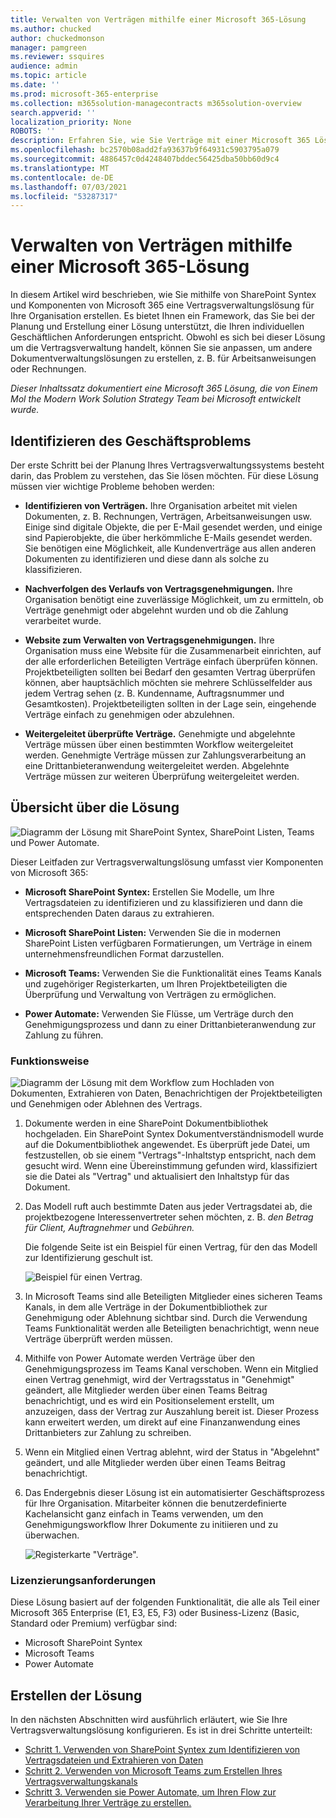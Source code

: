 ```yaml
---
title: Verwalten von Verträgen mithilfe einer Microsoft 365-Lösung
ms.author: chucked
author: chuckedmonson
manager: pamgreen
ms.reviewer: ssquires
audience: admin
ms.topic: article
ms.date: ''
ms.prod: microsoft-365-enterprise
ms.collection: m365solution-managecontracts m365solution-overview
search.appverid: ''
localization_priority: None
ROBOTS: ''
description: Erfahren Sie, wie Sie Verträge mit einer Microsoft 365 Lösung aus SharePoint Syntex, SharePoint Listen, Microsoft Teams und Power Automate verwalten.
ms.openlocfilehash: bc2570b08add2fa93637b9f64931c5903795a079
ms.sourcegitcommit: 4886457c0d4248407bddec56425dba50bb60d9c4
ms.translationtype: MT
ms.contentlocale: de-DE
ms.lasthandoff: 07/03/2021
ms.locfileid: "53287317"
---
```

# <a name="manage-contracts-using-a-microsoft-365-solution"></a>Verwalten von Verträgen mithilfe einer Microsoft 365-Lösung

In diesem Artikel wird beschrieben, wie Sie mithilfe von SharePoint Syntex und Komponenten von Microsoft 365 eine Vertragsverwaltungslösung für Ihre Organisation erstellen. Es bietet Ihnen ein Framework, das Sie bei der Planung und Erstellung einer Lösung unterstützt, die Ihren individuellen Geschäftlichen Anforderungen entspricht. Obwohl es sich bei dieser Lösung um die Vertragsverwaltung handelt, können Sie sie anpassen, um andere Dokumentverwaltungslösungen zu erstellen, z. B. für Arbeitsanweisungen oder Rechnungen.

*Dieser Inhaltssatz dokumentiert eine Microsoft 365 Lösung, die von Einem Mol the Modern Work Solution Strategy Team bei Microsoft entwickelt wurde.*

## <a name="identify-the-business-problem"></a>Identifizieren des Geschäftsproblems

Der erste Schritt bei der Planung Ihres Vertragsverwaltungssystems besteht darin, das Problem zu verstehen, das Sie lösen möchten. Für diese Lösung müssen vier wichtige Probleme behoben werden:

- **Identifizieren von Verträgen.** Ihre Organisation arbeitet mit vielen Dokumenten, z. B. Rechnungen, Verträgen, Arbeitsanweisungen usw.  Einige sind digitale Objekte, die per E-Mail gesendet werden, und einige sind Papierobjekte, die über herkömmliche E-Mails gesendet werden. Sie benötigen eine Möglichkeit, alle Kundenverträge aus allen anderen Dokumenten zu identifizieren und diese dann als solche zu klassifizieren.

- **Nachverfolgen des Verlaufs von Vertragsgenehmigungen.** Ihre Organisation benötigt eine zuverlässige Möglichkeit, um zu ermitteln, ob Verträge genehmigt oder abgelehnt wurden und ob die Zahlung verarbeitet wurde. 

- **Website zum Verwalten von Vertragsgenehmigungen.** Ihre Organisation muss eine Website für die Zusammenarbeit einrichten, auf der alle erforderlichen Beteiligten Verträge einfach überprüfen können. Projektbeteiligten sollten bei Bedarf den gesamten Vertrag überprüfen können, aber hauptsächlich möchten sie mehrere Schlüsselfelder aus jedem Vertrag sehen (z. B. Kundenname, Auftragsnummer und Gesamtkosten). Projektbeteiligten sollten in der Lage sein, eingehende Verträge einfach zu genehmigen oder abzulehnen.

- **Weitergeleitet überprüfte Verträge.** Genehmigte und abgelehnte Verträge müssen über einen bestimmten Workflow weitergeleitet werden. Genehmigte Verträge müssen zur Zahlungsverarbeitung an eine Drittanbieteranwendung weitergeleitet werden. Abgelehnte Verträge müssen zur weiteren Überprüfung weitergeleitet werden.

## <a name="overview-of-the-solution"></a>Übersicht über die Lösung

  ![Diagramm der Lösung mit SharePoint Syntex, SharePoint Listen, Teams und Power Automate.](../media/content-understanding/syntex-solution-manage-contracts-setup-steps.png)

Dieser Leitfaden zur Vertragsverwaltungslösung umfasst vier Komponenten von Microsoft 365:

- **Microsoft SharePoint Syntex:** Erstellen Sie Modelle, um Ihre Vertragsdateien zu identifizieren und zu klassifizieren und dann die entsprechenden Daten daraus zu extrahieren.

- **Microsoft SharePoint Listen:** Verwenden Sie die in modernen SharePoint Listen verfügbaren Formatierungen, um Verträge in einem unternehmensfreundlichen Format darzustellen.

- **Microsoft Teams:** Verwenden Sie die Funktionalität eines Teams Kanals und zugehöriger Registerkarten, um Ihren Projektbeteiligten die Überprüfung und Verwaltung von Verträgen zu ermöglichen.

- **Power Automate:** Verwenden Sie Flüsse, um Verträge durch den Genehmigungsprozess und dann zu einer Drittanbieteranwendung zur Zahlung zu führen.

### <a name="how-it-all-works"></a>Funktionsweise

  ![Diagramm der Lösung mit dem Workflow zum Hochladen von Dokumenten, Extrahieren von Daten, Benachrichtigen der Projektbeteiligten und Genehmigen oder Ablehnen des Vertrags.](../media/content-understanding/syntex-solution-manage-contracts-overview.png)

1. Dokumente werden in eine SharePoint Dokumentbibliothek hochgeladen. Ein SharePoint Syntex Dokumentverständnismodell wurde auf die Dokumentbibliothek angewendet. Es überprüft jede Datei, um festzustellen, ob sie einem "Vertrags"-Inhaltstyp entspricht, nach dem gesucht wird. Wenn eine Übereinstimmung gefunden wird, klassifiziert sie die Datei als "Vertrag" und aktualisiert den Inhaltstyp für das Dokument.

2. Das Modell ruft auch bestimmte Daten aus jeder Vertragsdatei ab, die projektbezogene Interessenvertreter sehen möchten, z. B. *den Betrag für Client,* *Auftragnehmer* und *Gebühren.*

    Die folgende Seite ist ein Beispiel für einen Vertrag, für den das Modell zur Identifizierung geschult ist.

      ![Beispiel für einen Vertrag.](../media/content-understanding/contract.png)

3. In Microsoft Teams sind alle Beteiligten Mitglieder eines sicheren Teams Kanals, in dem alle Verträge in der Dokumentbibliothek zur Genehmigung oder Ablehnung sichtbar sind. Durch die Verwendung Teams Funktionalität werden alle Beteiligten benachrichtigt, wenn neue Verträge überprüft werden müssen.

4. Mithilfe von Power Automate werden Verträge über den Genehmigungsprozess im Teams Kanal verschoben. Wenn ein Mitglied einen Vertrag genehmigt, wird der Vertragsstatus in "Genehmigt" geändert, alle Mitglieder werden über einen Teams Beitrag benachrichtigt, und es wird ein Positionselement erstellt, um anzuzeigen, dass der Vertrag zur Auszahlung bereit ist. Dieser Prozess kann erweitert werden, um direkt auf eine Finanzanwendung eines Drittanbieters zur Zahlung zu schreiben.

5. Wenn ein Mitglied einen Vertrag ablehnt, wird der Status in "Abgelehnt" geändert, und alle Mitglieder werden über einen Teams Beitrag benachrichtigt.

6. Das Endergebnis dieser Lösung ist ein automatisierter Geschäftsprozess für Ihre Organisation. Mitarbeiter können die benutzerdefinierte Kachelansicht ganz einfach in Teams verwenden, um den Genehmigungsworkflow Ihrer Dokumente zu initiieren und zu überwachen. 

     ![Registerkarte "Verträge".](../media/content-understanding/tile-view.png)

### <a name="licensing-requirements"></a>Lizenzierungsanforderungen

Diese Lösung basiert auf der folgenden Funktionalität, die alle als Teil einer Microsoft 365 Enterprise (E1, E3, E5, F3) oder Business-Lizenz (Basic, Standard oder Premium) verfügbar sind:

- Microsoft SharePoint Syntex
- Microsoft Teams
- Power Automate

## <a name="create-the-solution"></a>Erstellen der Lösung

In den nächsten Abschnitten wird ausführlich erläutert, wie Sie Ihre Vertragsverwaltungslösung konfigurieren. Es ist in drei Schritte unterteilt:

- [Schritt 1. Verwenden von SharePoint Syntex zum Identifizieren von Vertragsdateien und Extrahieren von Daten](solution-manage-contracts-step1.md)
- [Schritt 2. Verwenden von Microsoft Teams zum Erstellen Ihres Vertragsverwaltungskanals](solution-manage-contracts-step2.md)
- [Schritt 3. Verwenden sie Power Automate, um Ihren Flow zur Verarbeitung Ihrer Verträge zu erstellen.](solution-manage-contracts-step3.md)
